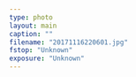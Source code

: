 ```yaml
---
type: photo
layout: main
caption: ""
filename: "20171116220601.jpg"
fstop: "Unknown"
exposure: "Unknown"
---
```

